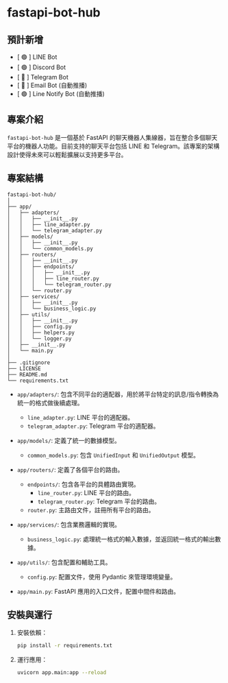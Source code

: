 # fastapi-bot-hub

## 預計新增

- [ :green_circle: ] LINE Bot
- [ :green_circle: ] Discord Bot
- [ :red_circle: ] Telegram Bot
- [ :red_circle: ] Email Bot (自動推播)
- [ :green_circle: ] Line Notify Bot (自動推播)


## 專案介紹

`fastapi-bot-hub` 是一個基於 FastAPI 的聊天機器人集線器，旨在整合多個聊天平台的機器人功能。目前支持的聊天平台包括 LINE 和 Telegram。該專案的架構設計使得未來可以輕鬆擴展以支持更多平台。

## 專案結構

```
fastapi-bot-hub/
│
├── app/
│   ├── adapters/
│   │   ├── __init__.py
│   │   ├── line_adapter.py
│   │   └── telegram_adapter.py
│   ├── models/
│   │   ├── __init__.py
│   │   └── common_models.py
│   ├── routers/
│   │   ├── __init__.py
│   │   ├── endpoints/
│   │   │   ├── __init__.py
│   │   │   ├── line_router.py
│   │   │   └── telegram_router.py
│   │   └── router.py
│   ├── services/
│   │   ├── __init__.py
│   │   └── business_logic.py
│   ├── utils/
│   │   ├── __init__.py
│   │   ├── config.py
│   │   ├── helpers.py
│   │   └── logger.py
│   ├── __init__.py
│   └── main.py
│
├── .gitignore
├── LICENSE
├── README.md
└── requirements.txt
```

- `app/adapters/`: 包含不同平台的適配器，用於將平台特定的訊息/指令轉換為統一的格式做後續處理。
  - `line_adapter.py`: LINE 平台的適配器。
  - `telegram_adapter.py`: Telegram 平台的適配器。

- `app/models/`: 定義了統一的數據模型。
  - `common_models.py`: 包含 `UnifiedInput` 和 `UnifiedOutput` 模型。

- `app/routers/`: 定義了各個平台的路由。
  - `endpoints/`: 包含各平台的具體路由實現。
    - `line_router.py`: LINE 平台的路由。
    - `telegram_router.py`: Telegram 平台的路由。
  - `router.py`: 主路由文件，註冊所有平台的路由。

- `app/services/`: 包含業務邏輯的實現。
  - `business_logic.py`: 處理統一格式的輸入數據，並返回統一格式的輸出數據。

- `app/utils/`: 包含配置和輔助工具。
  - `config.py`: 配置文件，使用 Pydantic 來管理環境變量。

- `app/main.py`: FastAPI 應用的入口文件，配置中間件和路由。

## 安裝與運行

1. 安裝依賴：

   ```bash
   pip install -r requirements.txt
   ```

2. 運行應用：

   ```bash
   uvicorn app.main:app --reload
   ```